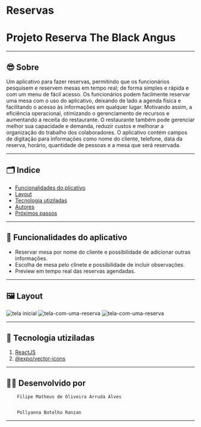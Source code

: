 # Reservas

# Projeto Reserva The Black Angus
---
## 😎 Sobre 
Um aplicativo para fazer reservas, permitindo que os funcionários pesquisem e reservem mesas em tempo real; de forma simples e rápida e com um menu de fácil acesso.
Os funcionários podem facilmente reservar uma mesa com o uso do aplicativo, deixando de lado a agenda física e facilitando o acesso às informações em qualquer lugar. Motivando assim, a eficiência operacional, otimizando o gerenciamento de recursos e aumentando a receita do restaurante. O restaurante também pode gerenciar melhor sua capacidade e demanda, reduzir custos e melhorar a organização do trabalho dos colaboradores. 
O aplicativo contém campos de digitação para informações como nome do cliente, telefone, data da reserva, horário, quantidade de pessoas e a mesa que será reservada.

---

## 🗂️ Indice 
- <a href="#-funcionalidades-do-aplicativo">Funcionalidades do plicativo</a>
- <a href="#-layout">Layout</a>
- <a href="#-tecnologias-utiziladas">Tecnologia utiziladas</a>
- <a href="#-autores">Autores</a>
- <a href="#-proximos-passos">Próximos passos</a>

---

## 📱 Funcionalidades do aplicativo

- Reservar mesa por nome do cliente e possibilidade de adicionar outras informações.
- Escolha de mesa pelo clinete e possibilidade de incluir observações.
- Preview em tempo real das reservas agendadas.

---

## 🖼️ Layout

![tela inicial](./assets/app.png)
![tela-com-uma-reserva](./assets/uma-reserva.png)
![tela-com-uma-reserva](./assets/duas-reserva.png)

---

## 🚀 Tecnologia utiziladas

1. [ReactJS](https://react.dev)
2. [@expo/vector-icons](https://icons.expo.fyi/)

---

## 🕺💃 Desenvolvido por 
        Filipe Matheus de Oliveira Arruda Alves


        Pollyanna Botelho Ranzan

---
